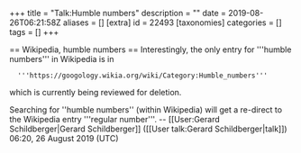 +++
title = "Talk:Humble numbers"
description = ""
date = 2019-08-26T06:21:58Z
aliases = []
[extra]
id = 22493
[taxonomies]
categories = []
tags = []
+++

== Wikipedia, humble numbers ==
Interestingly, the only entry for   '''humble numbers'''   in Wikipedia is in 

      '''https://googology.wikia.org/wiki/Category:Humble_numbers'''

which is currently being reviewed for deletion. 

Searching for   ''humble numbers''   (within Wikipedia)   will get a re-direct to the Wikipedia entry   '''regular number'''.     -- [[User:Gerard Schildberger|Gerard Schildberger]] ([[User talk:Gerard Schildberger|talk]]) 06:20, 26 August 2019 (UTC)
